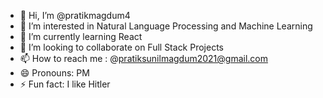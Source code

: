 - 👋 Hi, I’m @pratikmagdum4
- 👀 I’m interested in Natural Language Processing and Machine Learning
- 🌱 I’m currently learning React
- 💞️ I’m looking to collaborate on Full Stack Projects
- 📫 How to reach me : @pratiksunilmagdum2021@gmail.com
- 😄 Pronouns: PM 
- ⚡ Fun fact: I like Hitler

<!---
pratikmagdum4/pratikmagdum4 is a ✨ special ✨ repository because its `README.md` (this file) appears on your GitHub profile.
You can click the Preview link to take a look at your changes.
--->
